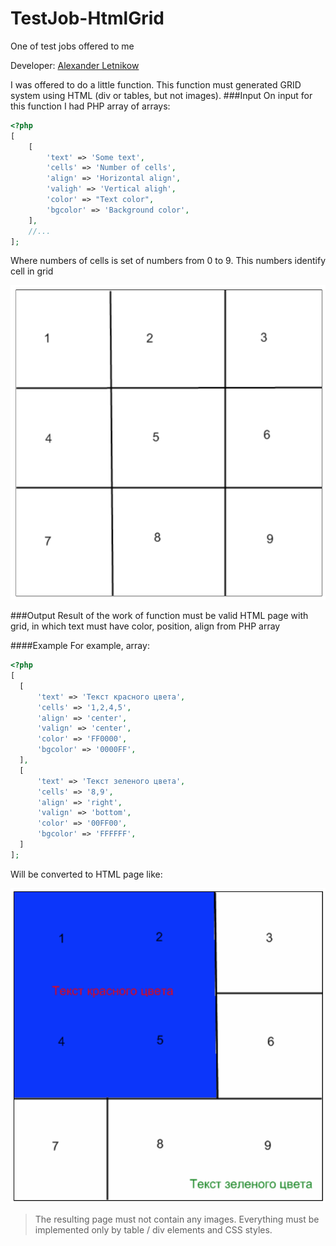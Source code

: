 # TestJob-HtmlGrid
One of test jobs offered to me

Developer: [Alexander Letnikow](mailto:reclamme@gmail.com)

I was offered to do a little function. This function must generated GRID system using HTML (div or tables, but not images).
###Input
On input for this function I had PHP array of arrays:
```php
<?php
[
    [
        'text' => 'Some text',
        'cells' => 'Number of cells',
        'align' => 'Horizontal align',
        'valigh' => 'Vertical aligh',
        'color' => "Text color",
        'bgcolor' => 'Background color',
    ],
    //...
];
```
Where numbers of cells is set of numbers from 0 to 9. This numbers identify cell in grid

![Alt text](./images/grid-system-sample.png "Grid System sample provided from employer")

###Output
Result of the work of function must be valid HTML page with grid, in which text must have color, position, align from PHP array

####Example
For example, array:
```php
<?php
[
  [
      'text' => 'Текст красного цвета',
      'cells' => '1,2,4,5',
      'align' => 'center',
      'valign' => 'center',
      'color' => 'FF0000',
      'bgcolor' => '0000FF',
  ],
  [
      'text' => 'Текст зеленого цвета',
      'cells' => '8,9',
      'align' => 'right',
      'valign' => 'bottom',
      'color' => '00FF00',
      'bgcolor' => 'FFFFFF',
  ]
];
```
Will be converted to HTML page like:

![Alt text](./images/grid-test-sample.png "Grid System sample provided from employer")

> The resulting page must not contain any images. Everything must be implemented only by table / div elements and CSS styles.
